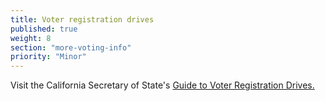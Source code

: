 ```yaml
---
title: Voter registration drives
published: true
weight: 8
section: "more-voting-info"
priority: "Minor"
---
```

Visit the California Secretary of State's [Guide to Voter Registration Drives.](http://www.sos.ca.gov/elections/additional-elections-information/publications-and-resources/guide-vr-drives/)
